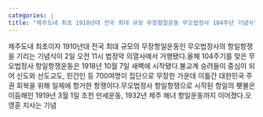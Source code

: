 ```yaml
---
categories: j
title: "제주도내 최초 1910년대 전국 최대 규모 무장항일운동 무오법정사 104주년 기념식"
---
```

제주도내 최초이자 1910년대 전국 최대 규모의 무장항일운동인 무오법정사의 항일항쟁을 기리는 기념식이 2일 오전 11시 법정악 의열사에서 거행됐다.올해 104주기를 맞은 무오법정사 항일항쟁운동은 1918년 10월 7일 새벽에 시작됐다.불교계 승려들이 중심이 되어 신도와 선도교도, 민간인 등 700여명이 집단으로 무장한 가운데 이틀간 대한민국 주권 회복을 위해 일제에 항거한 항쟁이다.무오법정사 항일항쟁으로 시작된 항일의 횃불은 이듬해인 1919년 3월 1일 조천 만세운동, 1932년 제주 해녀 항일운동까지 이어졌다.오영훈 지사는 기념